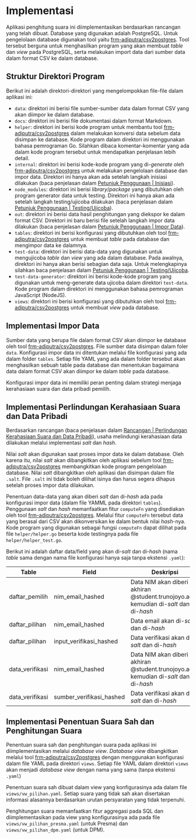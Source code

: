 # Implementasi

Aplikasi penghitung suara ini diimplementasikan berdasarkan rancangan yang telah dibuat.
Database yang digunakan adalah PostgreSQL.
Untuk pengelolaan database digunakan tool yaitu [frm-adiputra/csv2postgres](https://github.com/frm-adiputra/csv2postgres).
Tool tersebut berguna untuk menghasilkan program yang akan membuat _table_ dan _view_ pada PostgreSQL, serta melakukan import data dari sumber data dalam format CSV ke dalam database.

## Struktur Direktori Program

Berikut ini adalah direktori-direktori yang mengelompokkan file-file dalam aplikasi ini:

- `data`: direktori ini berisi file sumber-sumber data dalam format CSV yang akan diimpor ke dalam database.
- `docs`: direktori ini berisi file dokumentasi dalam format Markdown.
- `helper`: direktori ini berisi kode program untuk membantu tool [frm-adiputra/csv2postgres](https://github.com/frm-adiputra/csv2postgres) dalam melakukan konversi data sebelum data disimpan ke database. Kode program dalam direktori ini menggunakan bahasa pemrograman Go. Silahkan dibaca komentar-komentar yang ada dalam kode program tersebut untuk mendapatkan penjelasan lebih detail.
- `internal`: direktori ini berisi kode-kode program yang di-_generate_ oleh [frm-adiputra/csv2postgres](https://github.com/frm-adiputra/csv2postgres) untuk melakukan pengelolaan database dan impor data. Direktori ini hanya akan ada setelah langkah inisiasi dilakukan (baca penjelasan dalam [Petunjuk Penggunaan | Inisiasi](../README.md#inisiasi)).
- `node_modules`: direktori ini berisi _library_/_package_ yang dibutuhkan oleh program generator data untuk testing. Direktori ini hanya akan ada setelah langkah testing/ujicoba dilakukan (baca penjelasan dalam [Petunjuk Penggunaan | Testing/Ujicoba](../README.md#testingujicoba)).
- `out`: direktori ini berisi data hasil penghitungan yang diekspor ke dalam format CSV. Direktori ini baru berisi file setelah langkah impor data dilakukan (baca penjelasan dalam [Petunjuk Penggunaan | Impor Data](../README.md#impor-data)).
- `tables`: direktori ini berisi konfigurasi yang dibutuhkan oleh tool [frm-adiputra/csv2postgres](https://github.com/frm-adiputra/csv2postgres) untuk membuat _table_ pada database dan mengimpor data ke dalamnya.
- `test-data`: direktori ini berisi data-data yang digunakan untuk mengujicoba _table_ dan _view_ yang ada dalam database. Pada awalnya, direktori ini hanya akan berisi sebagian data saja. Untuk melengkapinya silahkan baca penjelasan dalam [Petunjuk Penggunaan | Testing/Ujicoba](../README.md#testingujicoba).
- `test-data-generator`: direktori ini berisi kode-kode program yang digunakan untuk meng-generate data ujicoba dalam direktori `test-data`. Kode program dalam direktori ini menggunakan bahasa pemrograman JavaScript (NodeJS).
- `views`: direktori ini berisi konfigurasi yang dibutuhkan oleh tool [frm-adiputra/csv2postgres](https://github.com/frm-adiputra/csv2postgres) untuk membuat _view_ pada database.

## Implementasi Impor Data

Sumber data yang berupa file dalam format CSV akan diimpor ke database oleh tool [frm-adiputra/csv2postgres](https://github.com/frm-adiputra/csv2postgres).
File sumber data disimpan dalam foler `data`.
Konfigurasi impor data ini ditentukan melalui file konfigurasi yang ada dalam folder `tables`.
Setiap file YAML yang ada dalam folder tersebut akan menghasilkan sebuah table pada database dan menentukan bagaimana data dalam format CSV akan diimpor ke dalam _table_ pada database.

Konfigurasi impor data ini memiliki peran penting dalam strategi menjaga kerahasiaan suara dan data pribadi pemilih.

## Implementasi Perlindungan Kerahasiaan Suara dan Data Pribadi

Berdasarkan rancangan (baca penjelasan dalam [Rancangan | Perlindungan Kerahasiaan Suara dan Data Pribadi](rancangan.md#perlindungan-kerahasiaan-suara-dan-data-pribadi)), usaha melindungi kerahasiaan data dilakukan melalui implementasi _salt_ dan _hash_.

Nilai _salt_ akan digunakan saat proses impor data ke dalam database.
Oleh karena itu, nilai _salt_ akan dibangkitkan oleh aplikasi sebelum tool [frm-adiputra/csv2postgres](https://github.com/frm-adiputra/csv2postgres) membangkitkan kode program pengelolaan database.
Nilai _salt_ dibangkitkan oleh aplikasi dan disimpan dalam file `.salt`.
File `.salt` ini tidak boleh dilihat isinya dan harus segera dihapus setelah proses impor data dilakukan.

Penentuan data-data yang akan diberi _salt_ dan di-_hash_ ada pada konfigurasi impor data (dalam file YAMML pada direktori `tables`).
Penggunaan _salt_ dan _hash_ memanfaatkan fitur `computeFn` yang disediakan oleh tool [frm-adiputra/csv2postgres](https://github.com/frm-adiputra/csv2postgres).
Melalui fitur `computeFn` tersebut data yang berasal dari CSV akan dikonversikan ke dalam bentuk nilai _hash_-nya.
Kode program yang digunakan sebagai fungsi `computeFn` dapat dilihat pada file `helper/helper.go` beserta kode testingnya pada file `helper/helper_test.go`.

Berikut ini adalah daftar data/field yang akan di-_salt_ dan di-_hash_ (nama _table_ sama dengan nama file konfigurasi hanya saja tanpa ekstensi `.yaml`):

| Table | Field | Deskripsi |
|-      |-      |-          |
| daftar_pemilih | nim_email_hashed | Data NIM akan diberi akhiran @student.trunojoyo.ac.id kemudian di-_salt_ dan di-_hash_ |
| daftar_pilihan | nim_email_hashed | Data email akan di-_salt_ dan di-_hash_ |
| daftar_pilihan | input_verifikasi_hashed | Data verifikasi akan di-_salt_ dan di-_hash_ |
| data_verifikasi | nim_email_hashed | Data NIM akan diberi akhiran @student.trunojoyo.ac.id kemudian di-_salt_ dan di-_hash_ |
| data_verifikasi | sumber_verifikasi_hashed | Data verifikasi akan di-_salt_ dan di-_hash_ |

## Implementasi Penentuan Suara Sah dan Penghitungan Suara

Penentuan suara sah dan penghitungan suara pada aplikasi ini diimplementasikan melalui _database view_.
_Database view_ dibangkitkan melalui tool [frm-adiputra/csv2postgres](https://github.com/frm-adiputra/csv2postgres) dengan menggunakan konfigurasi dalam file YAML pada direktori `views`.
Setiap file YAML dalam direktori `views` akan menjadi _database view_ dengan nama yang sama (tanpa ekstensi `.yaml`)

Penentuan suara sah dibuat dalam view yang konfigurasinya ada dalam file `views/vw_pilihan.yaml`.
Setiap suara yang tidak sah akan disertakan informasi alasannya berdasarkan urutan persyaratan yang tidak terpenuhi.

Penghitungan suara memanfaatkan fitur aggregasi pada SQL dan diimplementasikan pada view yang konfigurasinya ada pada file `views/vw_pilihan_presma.yaml` (untuk Presma) dan `views/vw_pilihan_dpm.yaml` (untuk DPM).
